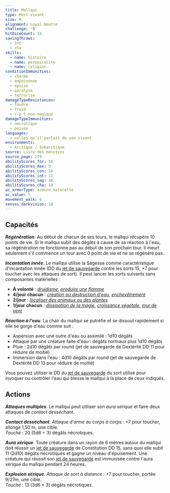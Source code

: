 ```yaml
---
title: Mallqui
type: Mort-vivant
size: M
alignment: Loyal Neutre
challenge: '8'
hitDiceCount: 16
savingThrows:
  - int
  - cha
skills:
  - name: histoire
  - name: perspicacite
  - name: religion
conditionImmunities:
  - charme
  - empoisonne
  - epuise
  - paralyse
  - terrorise
damageTypeResistances:
  - foudre
  - froid
  - c-p-t-non-magique
damageTypeImmunities:
  - necrotique
  - poison
languages:
  - celles qu'il parlait de son vivant
environments:
  - Arctique / Subarctique
source: Livre des monstres
source_page: 279
abilityScores_for: 16
abilityScores_dex: 9
abilityScores_con: 16
abilityScores_int: 11
abilityScores_sag: 16
abilityScores_cha: 14
ac_armorType: armure naturelle
ac_value: 5
movement_walk: 6
senses_darkvision: 18
---
```

## Capacités
_**Régénération**_. Au début de chacun de ses tours, le mallqui récupère 10 points de vie. Si le mallqui subit des dégâts à cause de sa réaction à l'eau, sa régénération ne fonctionne pas au début de son prochain tour. Il meurt seulement s'il commence un tour avec 0 point de vie et ne se régénère pas.

_**Incantation innée**_. Le mallqui utilise la Sagesse comme caractéristique d'incantation innée (DD du [jet de sauvegarde](/utiliser-les-caracteristiques/#jets-de-sauvegarde) contre les sorts 15, +7 pour toucher avec les attaques de sort). Il peut lancer les sorts suivants sans composantes matérielles :
* **À volonté** : [_druidisme_](/grimoire/druidisme/), [_produire une flamme_](/grimoire/produire-une-flamme/)
* **4/jour chacun** : [_création ou destruction d'eau_](/grimoire/creation-ou-destruction-d-eau/), [_enchevêtrement_](/grimoire/enchevetrement/)
* **2/jour** : [_localiser des animaux ou des plantes_](/grimoire/localiser-des-animaux-ou-des-plantes/)
* **1/jour chacun** : [_dissipation de la magie_](/grimoire/dissipation-de-la-magie/), [_croissance végétale_](/grimoire/croissance-vegetale/), [_mur de vent_](/grimoire/mur-de-vent/)

_**Réaction à l'eau**_. La chair du mallqui se putréfie et se dissout rapidement si elle se gorge d'eau comme suit :
* Aspersion avec une outre d'eau ou assimilé : 1d10 dégâts
* Attaque par une créature faite d'eau : dégâts normaux plus 1d10 dégâts
* Pluie : 2d10 dégâts par round (jet de sauvegarde de Dextérité DD 11 pour réduire de moitié)
* Immersion dans l'eau : 4d10 dégâts par round (jet de sauvegarde de Dextérité DD 13 pour réduire de moitié)

Vous pouvez utiliser le DD du [jet de sauvegarde](/utiliser-les-caracteristiques/#jets-de-sauvegarde) du sort utilisé pour invoquer ou contrôler l'eau qui blesse le mallqui à la place de ceux indiqués.

## Actions
_**Attaques multiples**_. Le mallqui peut utiliser son _aura xérique_ et faire deux attaques de _contact desséchant_.

_**Contact desséchant**_. _Attaque d'arme au corps à corps_ : +7 pour toucher, allonge 1,50 m, une cible.  
_Touché_ : 20 (5d6 + 3) dégâts nécrotiques.

_**Aura xérique**_. Toute créature dans un rayon de 6 mètres autour du mallqui doit réussir un [jet de sauvegarde](/utiliser-les-caracteristiques/#jets-de-sauvegarde) de Constitution DD 15, sans quoi elle subit 11 (2d10) dégâts nécrotiques et gagne un niveau d'épuisement. Une créature qui réussit son [jet de sauvegarde](/utiliser-les-caracteristiques/#jets-de-sauvegarde) est immunisée contre l'aura xérique du mallqui pendant 24 heures.

_**Explosion xérique**_. _Attaque de sort à distance_ : +7 pour toucher, portée 9/27m, une cible.  
_Touché_ : 13 (3d6 + 3) dégâts nécrotiques.
